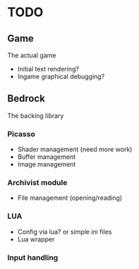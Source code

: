TODO
===
## Game
The actual game
* Initial text rendering?
* Ingame graphical debugging?

## Bedrock
The backing library

### Picasso
* Shader management (need more work)
* Buffer management
* Image management

### Archivist module
* File management (opening/reading)

### LUA
* Config via lua? or simple ini files
* Lua wrapper

### Input handling
